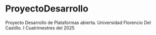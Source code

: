 # ProyectoDesarrollo
Proyecto Desarrollo de Plataformas abierta. Universidad Florencio Del Castillo. I Cuatrimestres del 2025
